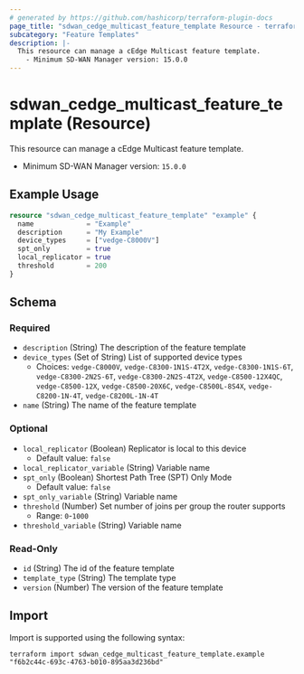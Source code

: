 ```yaml
---
# generated by https://github.com/hashicorp/terraform-plugin-docs
page_title: "sdwan_cedge_multicast_feature_template Resource - terraform-provider-sdwan"
subcategory: "Feature Templates"
description: |-
  This resource can manage a cEdge Multicast feature template.
    - Minimum SD-WAN Manager version: 15.0.0
---
```


# sdwan_cedge_multicast_feature_template (Resource)

This resource can manage a cEdge Multicast feature template.
  - Minimum SD-WAN Manager version: `15.0.0`

## Example Usage

```terraform
resource "sdwan_cedge_multicast_feature_template" "example" {
  name             = "Example"
  description      = "My Example"
  device_types     = ["vedge-C8000V"]
  spt_only         = true
  local_replicator = true
  threshold        = 200
}
```

<!-- schema generated by tfplugindocs -->
## Schema

### Required

- `description` (String) The description of the feature template
- `device_types` (Set of String) List of supported device types
  - Choices: `vedge-C8000V`, `vedge-C8300-1N1S-4T2X`, `vedge-C8300-1N1S-6T`, `vedge-C8300-2N2S-6T`, `vedge-C8300-2N2S-4T2X`, `vedge-C8500-12X4QC`, `vedge-C8500-12X`, `vedge-C8500-20X6C`, `vedge-C8500L-8S4X`, `vedge-C8200-1N-4T`, `vedge-C8200L-1N-4T`
- `name` (String) The name of the feature template

### Optional

- `local_replicator` (Boolean) Replicator is local to this device
  - Default value: `false`
- `local_replicator_variable` (String) Variable name
- `spt_only` (Boolean) Shortest Path Tree (SPT) Only Mode
  - Default value: `false`
- `spt_only_variable` (String) Variable name
- `threshold` (Number) Set number of joins per group the router supports
  - Range: `0`-`1000`
- `threshold_variable` (String) Variable name

### Read-Only

- `id` (String) The id of the feature template
- `template_type` (String) The template type
- `version` (Number) The version of the feature template

## Import

Import is supported using the following syntax:

```shell
terraform import sdwan_cedge_multicast_feature_template.example "f6b2c44c-693c-4763-b010-895aa3d236bd"
```
